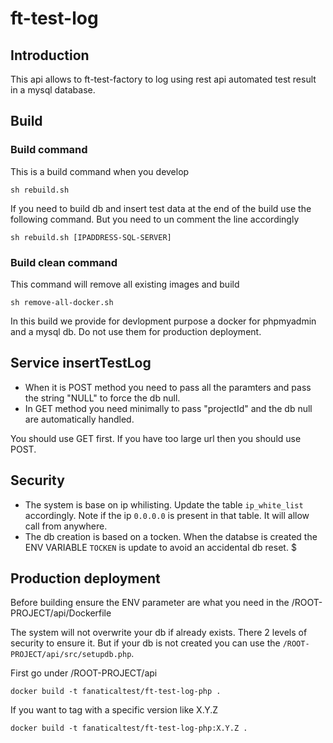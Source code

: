 # ft-test-log

## Introduction
This api allows to ft-test-factory to log using rest api automated test result in a mysql database.

## Build 

### Build command
This is a build command when you develop
```
sh rebuild.sh
```

If you need to build db and insert test data at the end of the build use the following command. But you need to un comment the line accordingly
```
sh rebuild.sh [IPADDRESS-SQL-SERVER]
```

### Build clean command
This command will remove all existing images and build 
```
sh remove-all-docker.sh
```

In this build we provide for devlopment purpose a docker for phpmyadmin and a mysql db. Do not use them for production deployment.

## Service insertTestLog
* When it is POST method you need to pass all the paramters and pass the string "NULL" to force the db null. 
* In GET method you need minimally to pass "projectId" and the db null are automatically handled.

You should use GET first. If you have too large url then you should use POST.

## Security
* The system is base on ip whilisting. Update the table `ip_white_list` accordingly. Note if the ip `0.0.0.0` is present in that table. It will allow call from anywhere.
* The db creation is based on a tocken. When the databse is created the ENV VARIABLE `TOCKEN` is update to avoid an accidental db reset. $

## Production deployment
Before building ensure the ENV parameter are what you need in the /ROOT-PROJECT/api/Dockerfile

The system will not overwrite your db if already exists. There 2 levels of security to ensure it. But if your db is not created you can use the `/ROOT-PROJECT/api/src/setupdb.php`.

First go under /ROOT-PROJECT/api
```
docker build -t fanaticaltest/ft-test-log-php .
```

If you want to tag with a specific version like X.Y.Z
```
docker build -t fanaticaltest/ft-test-log-php:X.Y.Z .
```

